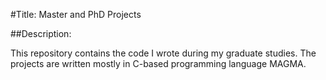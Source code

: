 #Title: Master and PhD Projects

##Description:

This repository contains the code I wrote during my graduate studies. The projects are written mostly in C-based programming language MAGMA.
